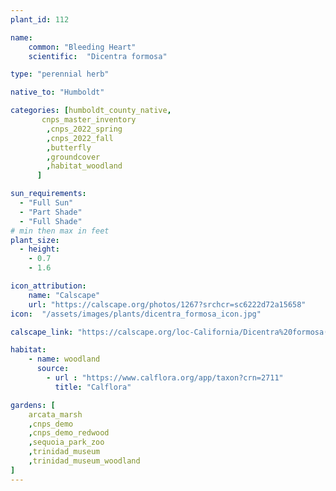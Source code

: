 ```yaml
---
plant_id: 112

name: 
    common: "Bleeding Heart"  
    scientific:  "Dicentra formosa"                                       

type: "perennial herb"

native_to: "Humboldt"

categories: [humboldt_county_native,
       cnps_master_inventory
        ,cnps_2022_spring
        ,cnps_2022_fall
        ,butterfly
        ,groundcover
        ,habitat_woodland
      ]

sun_requirements:
  - "Full Sun"
  - "Part Shade"
  - "Full Shade"
# min then max in feet
plant_size:
  - height: 
    - 0.7
    - 1.6

icon_attribution: 
    name: "Calscape"
    url: "https://calscape.org/photos/1267?srchcr=sc6222d72a15658"
icon:  "/assets/images/plants/dicentra_formosa_icon.jpg"

calscape_link: "https://calscape.org/loc-California/Dicentra%20formosa(%20)"

habitat: 
    - name: woodland
      source: 
        - url : "https://www.calflora.org/app/taxon?crn=2711"
          title: "Calflora"

gardens: [ 
    arcata_marsh
    ,cnps_demo
    ,cnps_demo_redwood
    ,sequoia_park_zoo
    ,trinidad_museum
    ,trinidad_museum_woodland
]
---
```

